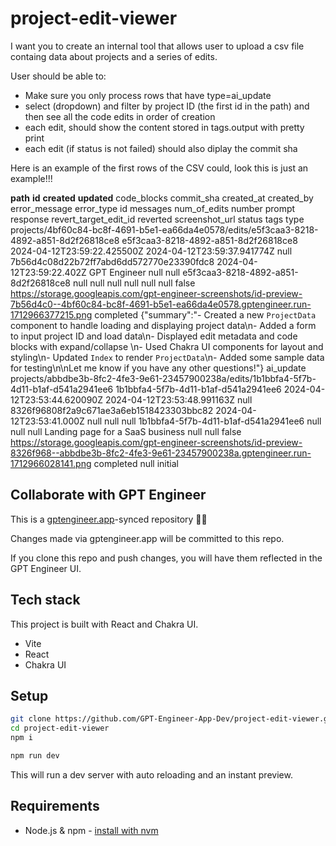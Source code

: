 # project-edit-viewer

I want you to create an internal tool that allows user to upload a csv file containg data about projects and a series of edits. 

User should be able to:
- Make sure you only process rows that have type=ai_update
-  select (dropdown) and filter by project ID (the first id in the path) and then see all the code edits in order of creation
- each edit, should show the content stored in tags.output with pretty print
- each edit (if status is not failed) should also diplay the commit sha

Here is an example of the first rows of the CSV could, look this is just an example!!!

__path__	__id__	__created__	__updated__	code_blocks	commit_sha	created_at	created_by	error_message	error_type	id	messages	num_of_edits	number	prompt	response	revert_target_edit_id	reverted	screenshot_url	status	tags	type
projects/4bf60c84-bc8f-4691-b5e1-ea66da4e0578/edits/e5f3caa3-8218-4892-a851-8d2f26818ce8	e5f3caa3-8218-4892-a851-8d2f26818ce8	2024-04-12T23:59:22.425500Z	2024-04-12T23:59:37.941774Z	null	7b56d4c08d22b72ff7abd6dd572770e23390fdc8	2024-04-12T23:59:22.402Z	GPT Engineer	null	null	e5f3caa3-8218-4892-a851-8d2f26818ce8	null	null	null	null	null	null	false	https://storage.googleapis.com/gpt-engineer-screenshots/id-preview-7b56d4c0--4bf60c84-bc8f-4691-b5e1-ea66da4e0578.gptengineer.run-1712966377215.png	completed	{"summary":"- Created a new `ProjectData` component to handle loading and displaying project data\n- Added a form to input project ID and load data\n- Displayed edit metadata and code blocks with expand/collapse \n- Used Chakra UI components for layout and styling\n- Updated `Index` to render `ProjectData`\n- Added some sample data for testing\n\nLet me know if you have any other questions!"}	ai_update
projects/abbdbe3b-8fc2-4fe3-9e61-23457900238a/edits/1b1bbfa4-5f7b-4d11-b1af-d541a2941ee6	1b1bbfa4-5f7b-4d11-b1af-d541a2941ee6	2024-04-12T23:53:44.620090Z	2024-04-12T23:53:48.991163Z	null	8326f96808f2a9c671ae3a6eb1518423303bbc82	2024-04-12T23:53:41.000Z	null	null	null	1b1bbfa4-5f7b-4d11-b1af-d541a2941ee6	null	null	null	Landing page for a SaaS business	null	null	false	https://storage.googleapis.com/gpt-engineer-screenshots/id-preview-8326f968--abbdbe3b-8fc2-4fe3-9e61-23457900238a.gptengineer.run-1712966028141.png	completed	null	initial

## Collaborate with GPT Engineer

This is a [gptengineer.app](https://gptengineer.app)-synced repository 🌟🤖

Changes made via gptengineer.app will be committed to this repo.

If you clone this repo and push changes, you will have them reflected in the GPT Engineer UI.

## Tech stack

This project is built with React and Chakra UI.

- Vite
- React
- Chakra UI

## Setup

```sh
git clone https://github.com/GPT-Engineer-App-Dev/project-edit-viewer.git
cd project-edit-viewer
npm i
```

```sh
npm run dev
```

This will run a dev server with auto reloading and an instant preview.

## Requirements

- Node.js & npm - [install with nvm](https://github.com/nvm-sh/nvm#installing-and-updating)
